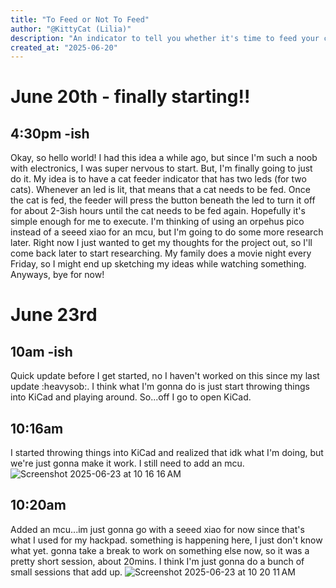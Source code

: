 ```yaml
---
title: "To Feed or Not To Feed"
author: "@KittyCat (Lilia)"
description: "An indicator to tell you whether it's time to feed your cats or not!"
created_at: "2025-06-20"
---
```


# June 20th - finally starting!!
## 4:30pm -ish
Okay, so hello world! I had this idea a while ago, but since I'm such a noob with electronics, I was super nervous to start. But, I'm finally going to just do it. My idea is to have a cat feeder indicator that has two leds (for two cats). Whenever an led is lit, that means that a cat needs to be fed. Once the cat is fed, the feeder will press the button beneath the led to turn it off for about 2-3ish hours until the cat needs to be fed again. Hopefully it's simple enough for me to execute. I'm thinking of using an orpehus pico instead of a seeed xiao for an mcu, but I'm going to do some more research later. Right now I just wanted to get my thoughts for the project out, so I'll come back later to start researching. My family does a movie night every Friday, so I might end up sketching my ideas while watching something. Anyways, bye for now!

# June 23rd
## 10am -ish
Quick update before I get started, no I haven't worked on this since my last update :heavysob:. I think what I'm gonna do is just start throwing things into KiCad and playing around. So...off I go to open KiCad.

## 10:16am
I started throwing things into KiCad and realized that idk what I'm doing, but we're just gonna make it work. I still need to add an mcu.
![Screenshot 2025-06-23 at 10 16 16 AM](https://github.com/user-attachments/assets/0b7b0d5c-3a08-456a-86c9-ac9ca64d54b2)

## 10:20am
Added an mcu...im just gonna go with a seeed xiao for now since that's what I used for my hackpad. something is happening here, I just don't know what yet. gonna take a break to work on something else now, so it was a pretty short session, about 20mins. I think I'm just gonna do a bunch of small sessions that add up.
![Screenshot 2025-06-23 at 10 20 11 AM](https://github.com/user-attachments/assets/3503e9ff-e3fd-45d8-970c-7ac18a462d76)
